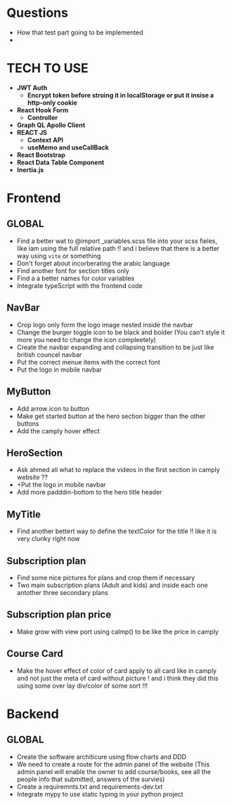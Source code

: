 # Questions

- How that test part going to be implemented
-

# TECH TO USE

- **JWT Auth**
  - **Encrypt token before stroing it in localStorage or put it insise a http-only cookie**
- **React Hook Form**
  - **Controller**
- **Graph QL Apollo Client**
- **REACT JS**
  - **Context API**
  - **useMemo and useCallBack**
- **React Bootstrap**
- **React Data Table Component**
- **Inertia.js**

# Frontend

## GLOBAL

- Find a better wat to @import \_variables.scss file into your scss fieles, like iam using the full relative path !! and i believe that there is a better way using `vite` or something
- Don't forget about incorberating the arabic language
- Find another font for section titles only
- Find a a better names for color variables
- Integrate typeScript with the frontend code

## NavBar

- Crop logo only form the logo image nested inside the navbar
- Change the burger toggle icon to be black and bolder (You can't style it more you need to change the icon compleetely)
- Create the navbar expanding and collapsing transition to be just like british councel navbar
- Put the correct menue items with the correct font
- Put the logo in mobile navbar

## MyButton

- Add arrow icon to button
- Make get started button at the hero section bigger than the other buttons
- Add the camply hover effect

## HeroSection

- Ask ahmed ali what to replace the videos in the first section in camply website ??
- +Put the logo in mobile navbar
- Add more padddin-bottom to the hero title header

## MyTitle

- Find another bettert way to define the textColor for the title !! like it is very clunky right now

## Subscription plan

- Find some nice pictures for plans and crop them if necessary
- Two main subscription plans (Adult and kids) and inside each one antother three secondary plans

## Subscription plan price

- Make grow with view port using calmp() to be like the price in camply

## Course Card

- Make the hover effect of color of card apply to all card like in camply and not just the meta of card without picture ! and i think they did this using some over lay div/color of some sort !!!

# Backend

## GLOBAL

- Create the software architicure using flow charts and DDD
- We need to create a route for the admin panel of the website (This admin panel will enable the owner to add course/books, see all the people info that submitted, answers of the survies)
- Create a requiremnts.txt and requirements-dev.txt
- Integrate mypy to use static typing in your python project
